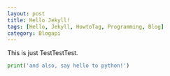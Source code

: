 ```yaml
---
layout: post
title: Hello Jekyll!
tags: [Hello, Jekyll, HowtoTag, Programming, Blog]
category: Blogapi
---
```


This is just TestTestTest.

```python
print('and also, say hello to python!')
```
